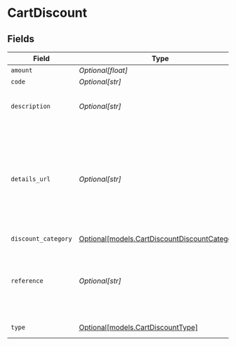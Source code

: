 # CartDiscount


## Fields

| Field                                                                                                        | Type                                                                                                         | Required                                                                                                     | Description                                                                                                  | Example                                                                                                      |
| ------------------------------------------------------------------------------------------------------------ | ------------------------------------------------------------------------------------------------------------ | ------------------------------------------------------------------------------------------------------------ | ------------------------------------------------------------------------------------------------------------ | ------------------------------------------------------------------------------------------------------------ |
| `amount`                                                                                                     | *Optional[float]*                                                                                            | :heavy_minus_sign:                                                                                           | N/A                                                                                                          | 100                                                                                                          |
| `code`                                                                                                       | *Optional[str]*                                                                                              | :heavy_minus_sign:                                                                                           | N/A                                                                                                          | SUMMER10DISCOUNT                                                                                             |
| `description`                                                                                                | *Optional[str]*                                                                                              | :heavy_minus_sign:                                                                                           | Used to define the discount offering.                                                                        | 10% off our summer collection                                                                                |
| `details_url`                                                                                                | *Optional[str]*                                                                                              | :heavy_minus_sign:                                                                                           | Used to provide a link to additional details, such as a landing page, associated with the discount offering. | https://boltswagstore.com/SUMMERSALE                                                                         |
| `discount_category`                                                                                          | [Optional[models.CartDiscountDiscountCategory]](../models/cartdiscountdiscountcategory.md)                   | :heavy_minus_sign:                                                                                           | N/A                                                                                                          |                                                                                                              |
| `reference`                                                                                                  | *Optional[str]*                                                                                              | :heavy_minus_sign:                                                                                           | Used to define the reference ID associated with the discount available.                                      | DISC-1234                                                                                                    |
| `type`                                                                                                       | [Optional[models.CartDiscountType]](../models/cartdiscounttype.md)                                           | :heavy_minus_sign:                                                                                           | The type of discount.                                                                                        | percentage                                                                                                   |